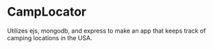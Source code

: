 # CampLocator

Utilizes ejs, mongodb, and express to make an app that keeps track of camping locations in the USA.
